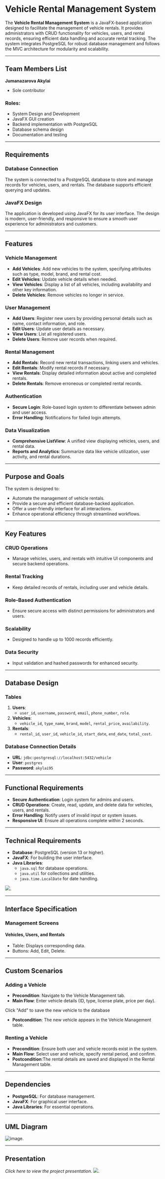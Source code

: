 # Vehicle Rental Management System

The **Vehicle Rental Management System** is a JavaFX-based application designed to facilitate the management of vehicle rentals. It provides administrators with CRUD functionality for vehicles, users, and rental records, ensuring efficient data handling and accurate rental tracking. The system integrates PostgreSQL for robust database management and follows the MVC architecture for modularity and scalability.

---

## Team Members List

**Jumanazarova Akylai**
- Sole contributor

### Roles:
- System Design and Development
- JavaFX GUI creation
- Backend implementation with PostgreSQL
- Database schema design
- Documentation and testing

---

## Requirements

### Database Connection
The system is connected to a PostgreSQL database to store and manage records for vehicles, users, and rentals. The database supports efficient querying and updates.

### JavaFX Design
The application is developed using JavaFX for its user interface. The design is modern, user-friendly, and responsive to ensure a smooth user experience for administrators and customers.

---

## Features

### Vehicle Management
- **Add Vehicles**: Add new vehicles to the system, specifying attributes such as type, model, brand, and rental cost.
- **Edit Vehicles**: Update vehicle details when needed.
- **View Vehicles**: Display a list of all vehicles, including availability and other key information.
- **Delete Vehicles**: Remove vehicles no longer in service.

### User Management
- **Add Users**: Register new users by providing personal details such as name, contact information, and role.
- **Edit Users**: Update user details as necessary.
- **View Users**: List all registered users.
- **Delete Users**: Remove user records when required.

### Rental Management
- **Add Rentals**: Record new rental transactions, linking users and vehicles.
- **Edit Rentals**: Modify rental records if necessary.
- **View Rentals**: Display detailed information about active and completed rentals.
- **Delete Rentals**: Remove erroneous or completed rental records.

### Authentication
- **Secure Login**: Role-based login system to differentiate between admin and user access.
- **Error Handling**: Notifications for failed login attempts.

### Data Visualization
- **Comprehensive ListView**: A unified view displaying vehicles, users, and rental data.
- **Reports and Analytics**: Summarize data like vehicle utilization, user activity, and rental durations.

---

## Purpose and Goals
The system is designed to:
- Automate the management of vehicle rentals.
- Provide a secure and efficient database-backed application.
- Offer a user-friendly interface for all interactions.
- Enhance operational efficiency through streamlined workflows.

---

## Key Features

### CRUD Operations
- Manage vehicles, users, and rentals with intuitive UI components and secure backend operations.

### Rental Tracking
- Keep detailed records of rentals, including user and vehicle details.

### Role-Based Authentication
- Ensure secure access with distinct permissions for administrators and users.

### Scalability
- Designed to handle up to 1000 records efficiently.

### Data Security
- Input validation and hashed passwords for enhanced security.

---

## Database Design

### Tables
1. **Users**:
   - `user_id`, `username`, `password`, `email`, `phone_number`, `role`.
2. **Vehicles**:
   - `vehicle_id`, `type_name`, `brand`, `model`, `rental_price`, `availability`.
3. **Rentals**:
   - `rental_id`, `user_id`, `vehicle_id`, `start_date`, `end_date`, `total_cost`.

### Database Connection Details
- **URL**: `jdbc:postgresql://localhost:5432/vehicle`
- **User**: `postgres`
- **Password**: `akylai95`

---

## Functional Requirements
- **Secure Authentication**: Login system for admins and users.
- **CRUD Operations**: Create, read, update, and delete data for vehicles, users, and rentals.
- **Error Handling**: Notify users of invalid input or system issues.
- **Responsive UI**: Ensure all operations complete within 2 seconds.

---

## Technical Requirements
- **Database**: PostgreSQL (version 13 or higher).
- **JavaFX**: For building the user interface.
- **Java Libraries**:
  - `java.sql` for database operations.
  - `java.util` for collections and utilities.
  - `java.time.LocalDate` for date handling.
  
![](https://github.com/user-attachments/assets/fdbb502f-1a7d-4a3b-9fac-45c2caf8c719).

---

## Interface Specification

### Management Screens
#### Vehicles, Users, and Rentals
- Table: Displays corresponding data.
- Buttons: Add, Edit, Delete.

---

## Custom Scenarios

### Adding a Vehicle
- **Precondition**: Navigate to the Vehicle Management tab.
- **Main Flow**: Enter vehicle details (ID, type, license plate, price per day).

Click "Add" to save the new vehicle to the database
- **Postcondition**:  The new vehicle appears in the Vehicle Management table.

### Renting a Vehicle
- **Precondition**:  Ensure both user and vehicle records exist in the system.
- **Main Flow**: Select user and vehicle, specify rental period, and confirm.
- **Postcondition**:The rental details are saved and displayed in the Rental Management table.


---

## Dependencies
- **PostgreSQL**: For database management.
- **JavaFX**: For graphical user interface.
- **Java Libraries**: For essential operations.

---

## UML Diagram
![image](https://github.com/user-attachments/assets/79a7af16-427c-4109-944c-f5bca3321d74).

---

## Presentation
*Click here to view the project presentation.*
![](https://www.canva.com/design/DAGYyxLgDDA/rgm2W3aWmMR8Y4PdjKIdcQ/edit?utm_content=DAGYyxLgDDA&utm_campaign=designshare&utm_medium=link2&utm_source=sharebutton).





